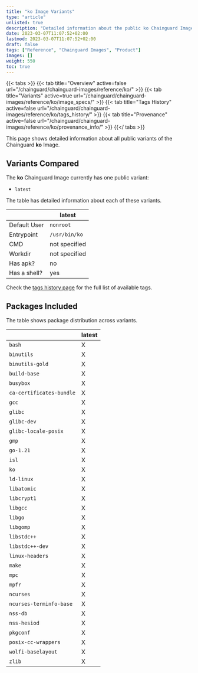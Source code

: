 ```yaml
---
title: "ko Image Variants"
type: "article"
unlisted: true
description: "Detailed information about the public ko Chainguard Image variants"
date: 2023-03-07T11:07:52+02:00
lastmod: 2023-03-07T11:07:52+02:00
draft: false
tags: ["Reference", "Chainguard Images", "Product"]
images: []
weight: 550
toc: true
---
```


{{< tabs >}}
{{< tab title="Overview" active=false url="/chainguard/chainguard-images/reference/ko/" >}}
{{< tab title="Variants" active=true url="/chainguard/chainguard-images/reference/ko/image_specs/" >}}
{{< tab title="Tags History" active=false url="/chainguard/chainguard-images/reference/ko/tags_history/" >}}
{{< tab title="Provenance" active=false url="/chainguard/chainguard-images/reference/ko/provenance_info/" >}}
{{</ tabs >}}

This page shows detailed information about all public variants of the Chainguard **ko** Image.

## Variants Compared
The **ko** Chainguard Image currently has one public variant: 

- `latest`

The table has detailed information about each of these variants.

|              | latest        |
|--------------|---------------|
| Default User | `nonroot`     |
| Entrypoint   | `/usr/bin/ko` |
| CMD          | not specified |
| Workdir      | not specified |
| Has apk?     | no            |
| Has a shell? | yes           |

Check the [tags history page](/chainguard/chainguard-images/reference/ko/tags_history/) for the full list of available tags.

## Packages Included
The table shows package distribution across variants.

|                          | latest |
|--------------------------|--------|
| `bash`                   | X      |
| `binutils`               | X      |
| `binutils-gold`          | X      |
| `build-base`             | X      |
| `busybox`                | X      |
| `ca-certificates-bundle` | X      |
| `gcc`                    | X      |
| `glibc`                  | X      |
| `glibc-dev`              | X      |
| `glibc-locale-posix`     | X      |
| `gmp`                    | X      |
| `go-1.21`                | X      |
| `isl`                    | X      |
| `ko`                     | X      |
| `ld-linux`               | X      |
| `libatomic`              | X      |
| `libcrypt1`              | X      |
| `libgcc`                 | X      |
| `libgo`                  | X      |
| `libgomp`                | X      |
| `libstdc++`              | X      |
| `libstdc++-dev`          | X      |
| `linux-headers`          | X      |
| `make`                   | X      |
| `mpc`                    | X      |
| `mpfr`                   | X      |
| `ncurses`                | X      |
| `ncurses-terminfo-base`  | X      |
| `nss-db`                 | X      |
| `nss-hesiod`             | X      |
| `pkgconf`                | X      |
| `posix-cc-wrappers`      | X      |
| `wolfi-baselayout`       | X      |
| `zlib`                   | X      |

